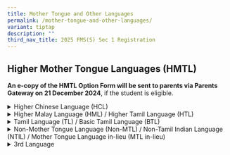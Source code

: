 ```yaml
---
title: Mother Tongue and Other Languages
permalink: /mother-tongue-and-other-languages/
variant: tiptap
description: ""
third_nav_title: 2025 FMS(S) Sec 1 Registration
---
```

<h2>Higher Mother Tongue Languages (HMTL)&nbsp;</h2>
<p><strong>An e-copy of the HMTL Option Form will be sent to parents via Parents Gateway on 21 December 2024</strong>,
if the student is eligible.</p>
<div data-type="detailGroup" class="isomer-accordion isomer-accordion-white">
<details class="isomer-details">
<summary>Higher Chinese Language (HCL)</summary>
<div data-type="detailsContent" class="isomer-details-content">
<p>Students taking HCL will attend lessons in Fairfield Methodist School
(Secondary) during curriculum time. The school has the flexibility to allow
students who do not meet the criteria to take up HCL at the end of Secondary
1. Students will be assessed based on their end-of-year overall Mother
Tongue Language result, performance for other subjects as well as the recommendation
by the Mother Tongue Language teacher.</p>
</div>
</details>
<details class="isomer-details">
<summary>Higher Malay Language (HML) / Higher Tamil Language (HTL)</summary>
<div data-type="detailsContent" class="isomer-details-content">
<p>Students taking HML or HTL will attend lessons at a designated centre
outside of curriculum time. Students can submit their HML or HTL Option
Form to the General Office when they report to Fairfield Methodist School
(Secondary).</p>
</div>
</details>
<details class="isomer-details">
<summary>Tamil Language (TL) / Basic Tamil Language (BTL)</summary>
<div data-type="detailsContent" class="isomer-details-content">
<p>Students taking TL and BTL will attend lessons at Queenstown Secondary
School, outside of curriculum time. Students taking HTL will attend lessons
at Umar Pulavar Tamil Language Center, outside of curriculum time. Registration
will be open during the first week of January 2024. More information will
be provided at a later date.</p>
</div>
</details>
<details class="isomer-details">
<summary>Non-Mother Tongue Language (Non-MTL) / Non-Tamil Indian Language (NTIL)
/ Mother Tongue Language in-lieu (MTL in-lieu)</summary>
<div data-type="detailsContent" class="isomer-details-content">
<p>Students taking Non-MTL / NTIL / MTL in-lieu will attend lessons at a
designated centre outside of curriculum time. Students will need to register
for their own private study or respective language centre.
<br>
</p>
<p>For MTL in-lieu, applications to study in MOELC (Bishan / Newton) will
need to be via FMS(S) during the first week of January 2024. Students will
be informed through the school to sit for a readiness test. Admission to
MOELC is subject to students passing the test. Students who have not been
notified to sit for the readiness test or did not pass the test are required
to continue with their private study arrangements.</p>
</div>
</details>
<details class="isomer-details">
<summary>3rd Language</summary>
<div data-type="detailsContent" class="isomer-details-content">
<p>Parents / Guardians will receive a Parent Gateway notification from the
3rd Language Coordinator, Miss Siti Ainah, regarding registration at allocated
centres. Information will be disseminated via Parent Gateway to parents.</p>
</div>
</details>
</div>
<h2></h2>
<p></p>